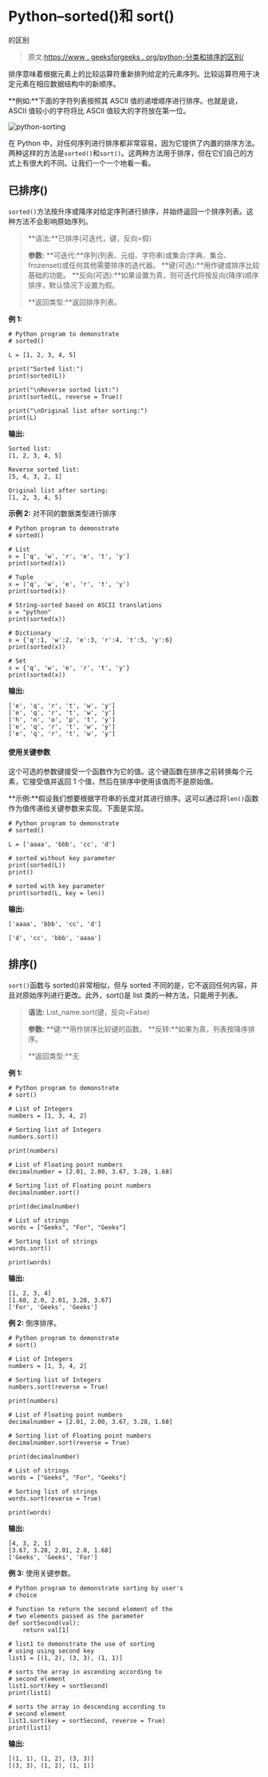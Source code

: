 # Python–sorted()和 sort()

的区别

> 原文:[https://www . geeksforgeeks . org/python-分类和排序的区别/](https://www.geeksforgeeks.org/python-difference-between-sorted-and-sort/)

排序意味着根据元素上的比较运算符重新排列给定的元素序列。比较运算符用于决定元素在相应数据结构中的新顺序。

**例如:**下面的字符列表按照其 ASCII 值的递增顺序进行排序。也就是说，ASCII 值较小的字符将比 ASCII 值较大的字符放在第一位。

![python-sorting](img/b90e4ce3815d98e502c2f3b64042a8db.png)

在 Python 中，对任何序列进行排序都非常容易，因为它提供了内置的排序方法。两种这样的方法是`sorted()`和`sort()`。这两种方法用于排序，但在它们自己的方式上有很大的不同。让我们一个一个地看一看。

## 已排序()

`sorted()`方法按升序或降序对给定序列进行排序，并始终返回一个排序列表。这种方法不会影响原始序列。

> **语法:**已排序(可迭代，键，反向=假)
> 
> **参数:**
> **可迭代:**序列(列表、元组、字符串)或集合(字典、集合、frozenset)或任何其他需要排序的迭代器。
> **键(可选):**用作键或排序比较基础的功能。
> **反向(可选):**如果设置为真，则可迭代将按反向(降序)顺序排序，默认情况下设置为假。
> 
> **返回类型:**返回排序列表。

**例 1:**

```
# Python program to demonstrate
# sorted()

L = [1, 2, 3, 4, 5]

print("Sorted list:")
print(sorted(L))

print("\nReverse sorted list:")
print(sorted(L, reverse = True))

print("\nOriginal list after sorting:")
print(L)
```

**输出:**

```
Sorted list:
[1, 2, 3, 4, 5]

Reverse sorted list:
[5, 4, 3, 2, 1]

Original list after sorting:
[1, 2, 3, 4, 5]

```

**示例 2:** 对不同的数据类型进行排序

```
# Python program to demonstrate
# sorted()

# List 
x = ['q', 'w', 'r', 'e', 't', 'y'] 
print(sorted(x)) 

# Tuple 
x = ('q', 'w', 'e', 'r', 't', 'y') 
print(sorted(x))

# String-sorted based on ASCII translations 
x = "python"
print(sorted(x)) 

# Dictionary 
x = {'q':1, 'w':2, 'e':3, 'r':4, 't':5, 'y':6} 
print(sorted(x)) 

# Set 
x = {'q', 'w', 'e', 'r', 't', 'y'} 
print(sorted(x))
```

**输出:**

```
['e', 'q', 'r', 't', 'w', 'y']
['e', 'q', 'r', 't', 'w', 'y']
['h', 'n', 'o', 'p', 't', 'y']
['e', 'q', 'r', 't', 'w', 'y']
['e', 'q', 'r', 't', 'w', 'y']

```

#### 使用关键参数

这个可选的参数键接受一个函数作为它的值。这个键函数在排序之前转换每个元素，它接受值并返回 1 个值，然后在排序中使用该值而不是原始值。

**示例:**假设我们想要根据字符串的长度对其进行排序。这可以通过将`len()`函数作为值传递给关键参数来实现。下面是实现。

```
# Python program to demonstrate
# sorted()

L = ['aaaa', 'bbb', 'cc', 'd']

# sorted without key parameter
print(sorted(L))
print()

# sorted with key parameter
print(sorted(L, key = len))
```

**输出:**

```
['aaaa', 'bbb', 'cc', 'd']

['d', 'cc', 'bbb', 'aaaa']

```

## 排序()

`sort()`函数与 sorted()非常相似，但与 sorted 不同的是，它不返回任何内容，并且对原始序列进行更改。此外，sort()是 list 类的一种方法，只能用于列表。

> **语法:** List_name.sort(键，反向=False)
> 
> **参数:**
> **键:**用作排序比较键的函数。
> **反转:**如果为真，列表按降序排序。
> 
> **返回类型:**无

**例 1:**

```
# Python program to demonstrate
# sort()

# List of Integers 
numbers = [1, 3, 4, 2] 

# Sorting list of Integers 
numbers.sort() 

print(numbers) 

# List of Floating point numbers 
decimalnumber = [2.01, 2.00, 3.67, 3.28, 1.68] 

# Sorting list of Floating point numbers 
decimalnumber.sort() 

print(decimalnumber) 

# List of strings 
words = ["Geeks", "For", "Geeks"] 

# Sorting list of strings 
words.sort() 

print(words) 
```

**输出:**

```
[1, 2, 3, 4]
[1.68, 2.0, 2.01, 3.28, 3.67]
['For', 'Geeks', 'Geeks']

```

**例 2:** 倒序排序。

```
# Python program to demonstrate
# sort()

# List of Integers 
numbers = [1, 3, 4, 2] 

# Sorting list of Integers 
numbers.sort(reverse = True) 

print(numbers) 

# List of Floating point numbers 
decimalnumber = [2.01, 2.00, 3.67, 3.28, 1.68] 

# Sorting list of Floating point numbers 
decimalnumber.sort(reverse = True) 

print(decimalnumber) 

# List of strings 
words = ["Geeks", "For", "Geeks"] 

# Sorting list of strings 
words.sort(reverse = True) 

print(words) 
```

**输出:**

```
[4, 3, 2, 1]
[3.67, 3.28, 2.01, 2.0, 1.68]
['Geeks', 'Geeks', 'For']

```

**例 3:** 使用关键参数。

```
# Python program to demonstrate sorting by user's 
# choice 

# function to return the second element of the 
# two elements passed as the parameter 
def sortSecond(val): 
    return val[1]  

# list1 to demonstrate the use of sorting  
# using using second key  
list1 = [(1, 2), (3, 3), (1, 1)] 

# sorts the array in ascending according to  
# second element 
list1.sort(key = sortSecond)  
print(list1) 

# sorts the array in descending according to 
# second element 
list1.sort(key = sortSecond, reverse = True) 
print(list1) 
```

**输出:**

```
[(1, 1), (1, 2), (3, 3)]
[(3, 3), (1, 2), (1, 1)]

```